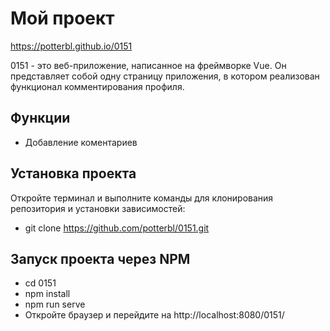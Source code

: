 # Мой проект

https://potterbl.github.io/0151

0151 - это веб-приложение, написанное на фреймворке Vue. 
Он представляет собой одну страницу приложения, в котором реализован функционал комментирования профиля.

## Функции

- Добавление коментариев

## Установка проекта
Откройте терминал и выполните команды для клонирования репозитория и установки зависимостей:

- git clone https://github.com/potterbl/0151.git

## Запуск проекта через NPM

- cd 0151
- npm install
- npm run serve
- Откройте браузер и перейдите на http://localhost:8080/0151/
